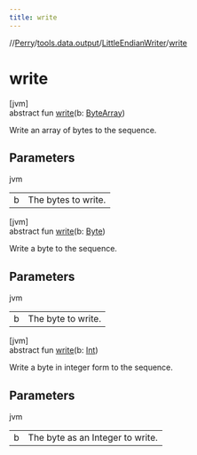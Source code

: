 ```yaml
---
title: write
---
```

//[Perry](../../../index.html)/[tools.data.output](../index.html)/[LittleEndianWriter](index.html)/[write](write.html)



# write



[jvm]\
abstract fun [write](write.html)(b: [ByteArray](https://kotlinlang.org/api/latest/jvm/stdlib/kotlin/-byte-array/index.html))



Write an array of bytes to the sequence.



## Parameters


jvm

| | |
|---|---|
| b | The bytes to write. |





[jvm]\
abstract fun [write](write.html)(b: [Byte](https://kotlinlang.org/api/latest/jvm/stdlib/kotlin/-byte/index.html))



Write a byte to the sequence.



## Parameters


jvm

| | |
|---|---|
| b | The byte to write. |





[jvm]\
abstract fun [write](write.html)(b: [Int](https://kotlinlang.org/api/latest/jvm/stdlib/kotlin/-int/index.html))



Write a byte in integer form to the sequence.



## Parameters


jvm

| | |
|---|---|
| b | The byte as an Integer to write. |




